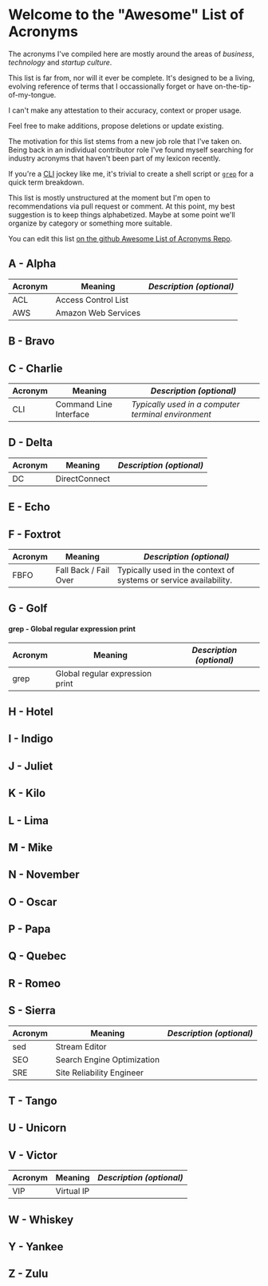 # Welcome to the "Awesome" List of Acronyms

The acronyms I've compiled here are mostly around the areas of *business*, *technology* and *startup culture*.

This list is far from, nor will it ever be complete.  It's designed to be a living, evolving reference of terms that I occassionally forget or have on-the-tip-of-my-tongue.

I can't make any attestation to their accuracy, context or proper usage.

Feel free to make additions, propose deletions or update existing.

The motivation for this list stems from a new job role that I've taken on.  Being back in an individual contributor role I've found myself searching for industry acronyms that haven't been part of my lexicon recently.

If you're a [CLI](#cli---command-line-interface) jockey like me, it's trivial to create a shell script or [`grep`](#G-Golf) for a quick term breakdown.

This list is mostly unstructured at the moment but I'm open to recommendations via pull request or comment.  At this point, my best suggestion is to keep things alphabetized.  Maybe at some point we'll organize by category or something more suitable.

You can edit this list [on the github Awesome List of Acronyms Repo](https://github.com/chrisbergeron/awesome-list-of-acronyms/).

## A - Alpha
| Acronym | Meaning                | *Description (optional)*                            |
|---------|------------------------|-----------------------------------------------------|
| ACL     | Access Control List    |                                                     |
| AWS | Amazon Web Services | |
## B - Bravo
## C - Charlie
| Acronym | Meaning                | *Description (optional)*                            |
|---------|------------------------|-----------------------------------------------------|
| CLI     | Command Line Interface | *Typically used in a computer terminal environment* |
## D - Delta
| Acronym | Meaning                | *Description (optional)*                            |
|---------|------------------------|-----------------------------------------------------|
| DC | DirectConnect ||
## E - Echo
## F - Foxtrot
| Acronym | Meaning               | *Description (optional)*                                          |
|---------|-----------------------|-------------------------------------------------------------------|
| FBFO    | Fall Back / Fail Over | Typically used in the context of systems or service availability. |
## G - Golf
#### grep - Global regular expression print
| Acronym | Meaning                         | *Description (optional)*          |
|---------|---------------------------------|-----------------------------------|
| grep    | Global regular expression print |                                   |
## H - Hotel
## I - Indigo
## J - Juliet
## K - Kilo
## L - Lima
## M - Mike
## N - November
## O - Oscar
## P - Papa
## Q - Quebec
## R - Romeo
## S - Sierra
| Acronym | Meaning                    | *Description (optional)* |
|---------|----------------------------|--------------------------|
| sed     | Stream Editor              |                          |
| SEO     | Search Engine Optimization |                          |
| SRE     | Site Reliability Engineer  |                          |
## T - Tango
## U - Unicorn
## V - Victor
| Acronym | Meaning                | *Description (optional)*                            |
|---------|------------------------|-----------------------------------------------------|
| VIP | Virtual IP | |
## W - Whiskey
## Y - Yankee
## Z - Zulu

